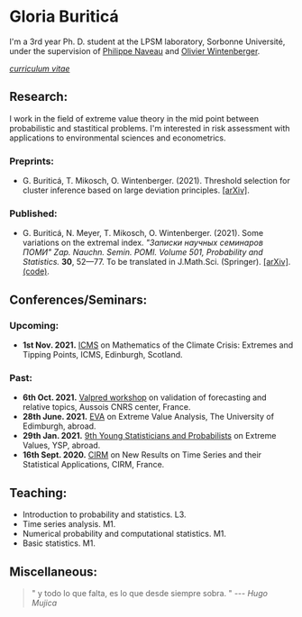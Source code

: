# Gloria Buriticá

I'm a 3rd year Ph. D. student at the LPSM laboratory, Sorbonne Université, under the supervision of [Philippe Naveau](https://www.lsce.ipsl.fr/Phocea/Pisp/visu.php?id=176&uid=naveau) and [Olivier Wintenberger](http://wintenberger.fr).

[*curriculum vitae*](https://github.com/GBuritica/GBuritica.github.io/files/7269087/CV_BURITICA.pdf)

## Research: 

I work in the field of extreme value theory in the mid point between probabilistic and stastitical problems. 
I'm interested in risk assessment with applications to environmental sciences and econometrics.


### Preprints:
- G. Buriticá, T. Mikosch, O. Wintenberger. (2021). Threshold selection for cluster inference based on large deviation principles. [[arXiv]](https://arxiv.org/abs/2106.12822).
  
### Published:
- G. Buriticá, N. Meyer, T. Mikosch, O. Wintenberger. (2021). Some variations on the extremal index. *"Записки научных семинаров ПОМИ"
Zap. Nauchn. Semin. POMI. Volume 501, Probability and Statistics.* **30**, 52—77. To be translated in J.Math.Sci. (Springer). [[arXiv]](https://arxiv.org/abs/2106.05117). [(code)](https://github.com/GBuritica/extremal_index).

## Conferences/Seminars:
### Upcoming:
  - **1st Nov. 2021.** [ICMS](https://www.icms.org.uk/events/workshops/MCC2021) on Mathematics of the Climate Crisis: Extremes and Tipping Points, ICMS, Edinburgh, Scotland.
  
  
### Past:
  - **6th Oct. 2021.** [Valpred workshop](http://wintenberger.fr/VALPRED.html) on validation of forecasting and relative topics, Aussois CNRS center, France. 
  - **28th June. 2021.** [EVA](https://media.ed.ac.uk/media/Gloria+Buritica+EVA+Talk+Preview+/1_0000cuby) on Extreme Value Analysis, The University of Edimburgh, abroad.
  - **29th Jan. 2021.** [9th Young Statisticians and Probabilists](https://www.google.com/url?sa=t&rct=j&q=&esrc=s&source=web&cd=&ved=2ahUKEwjJ2b3z16nzAhUN_BQKHWTsCkIQFnoECAUQAQ&url=https%3A%2F%2Fwww.sfds.asso.fr%2Fsdoc-7795-2d13627f800bd259e637c0c74d6547b4-ysp2021fr.pdf&usg=AOvVaw1ncxF0EdsrZUL6PoZKrMi7) on Extreme Values, YSP, abroad.
  - **16th Sept. 2020.** [CIRM](https://conferences.cirm-math.fr/2233.html) on New Results on Time Series and their Statistical Applications, CIRM, France.

## Teaching:
  - Introduction to probability and statistics. L3.
  - Time series analysis. M1.
  - Numerical probability and computational statistics. M1.
  - Basic statistics. M1.
  
## Miscellaneous:
<blockquote>
" y todo lo que falta,
 es lo que desde siempre sobra. "
--- <cite>Hugo Mujica</cite>
</blockquote>
